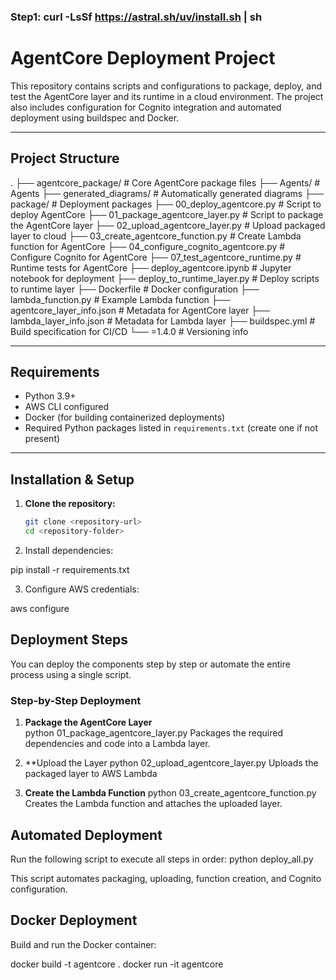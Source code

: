 ### Step1: curl -LsSf https://astral.sh/uv/install.sh | sh

# AgentCore Deployment Project

This repository contains scripts and configurations to package, deploy, and test the AgentCore layer and its runtime in a cloud environment. The project also includes configuration for Cognito integration and automated deployment using buildspec and Docker.

---

## Project Structure

.
├── agentcore_package/ # Core AgentCore package files
├── Agents/ # Agents
├── generated_diagrams/ # Automatically generated diagrams
├── package/ # Deployment packages
├── 00_deploy_agentcore.py # Script to deploy AgentCore
├── 01_package_agentcore_layer.py # Script to package the AgentCore layer
├── 02_upload_agentcore_layer.py # Upload packaged layer to cloud
├── 03_create_agentcore_function.py # Create Lambda function for AgentCore
├── 04_configure_cognito_agentcore.py # Configure Cognito for AgentCore
├── 07_test_agentcore_runtime.py # Runtime tests for AgentCore
├── deploy_agentcore.ipynb # Jupyter notebook for deployment
├── deploy_to_runtime_layer.py # Deploy scripts to runtime layer
├── Dockerfile # Docker configuration
├── lambda_function.py # Example Lambda function
├── agentcore_layer_info.json # Metadata for AgentCore layer
├── lambda_layer_info.json # Metadata for Lambda layer
├── buildspec.yml # Build specification for CI/CD
└── =1.4.0 # Versioning info



---

## Requirements

- Python 3.9+
- AWS CLI configured
- Docker (for building containerized deployments)
- Required Python packages listed in `requirements.txt` (create one if not present)

---

## Installation & Setup

1. **Clone the repository:**
   ```bash
   git clone <repository-url>
   cd <repository-folder>

2. Install dependencies:

pip install -r requirements.txt


3. Configure AWS credentials:

aws configure

## Deployment Steps

You can deploy the components step by step or automate the entire process using a single script.

### Step-by-Step Deployment

1. **Package the AgentCore Layer**  
   python 01_package_agentcore_layer.py
Packages the required dependencies and code into a Lambda layer.

2. **Upload the Layer
 python 02_upload_agentcore_layer.py
Uploads the packaged layer to AWS Lambda

3. **Create the Lambda Function**
 python 03_create_agentcore_function.py
Creates the Lambda function and attaches the uploaded layer.

## Automated Deployment

Run the following script to execute all steps in order:
 python deploy_all.py

This script automates packaging, uploading, function creation, and Cognito configuration.

## Docker Deployment

Build and run the Docker container:

docker build -t agentcore .
docker run -it agentcore

